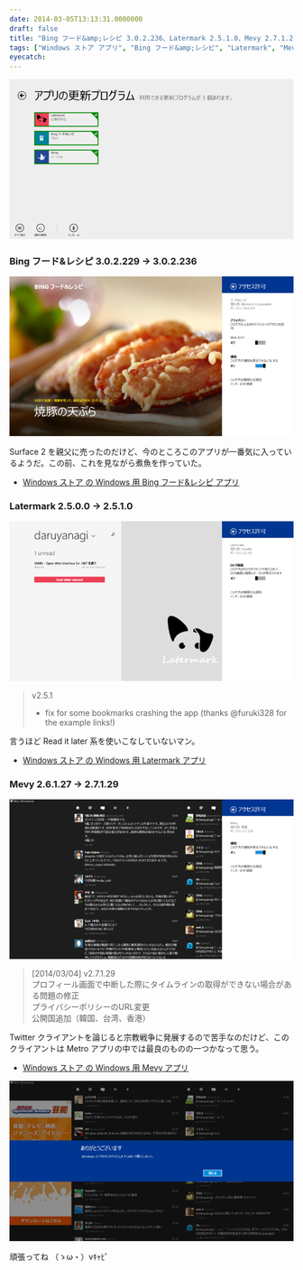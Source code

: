 ```yaml
---
date: 2014-03-05T13:13:31.0000000
draft: false
title: "Bing フード&amp;レシピ 3.0.2.236、Latermark 2.5.1.0、Mevy 2.7.1.29"
tags: ["Windows ストア アプリ", "Bing フード&amp;レシピ", "Latermark", "Mevy"]
eyecatch: 
---
```

<p><span itemscope itemtype="http://schema.org/Photograph"><img src="20140305130158.png" alt="f:id:daruyanagi:20140305130158p:plain" title="f:id:daruyanagi:20140305130158p:plain" class="hatena-fotolife" itemprop="image"></span><br />
</p>

<div class="section">
<h3>Bing フード&レシピ 3.0.2.229 → 3.0.2.236</h3>
<p><span itemscope itemtype="http://schema.org/Photograph"><img src="20140305130444.png" alt="f:id:daruyanagi:20140305130444p:plain" title="f:id:daruyanagi:20140305130444p:plain" class="hatena-fotolife" itemprop="image"></span></p><p>Surface 2 を親父に売ったのだけど、今のところこのアプリが一番気に入っているようだ。この前、これを見ながら煮魚を作っていた。</p>

<ul>
<li><a href="http://apps.microsoft.com/windows/ja-jp/app/bing-food-drink/fa01a69f-eb9f-4f1c-a83c-5344200dc045">Windows &#x30B9;&#x30C8;&#x30A2; &#x306E; Windows &#x7528; Bing &#x30D5;&#x30FC;&#x30C9;&amp;&#x30EC;&#x30B7;&#x30D4; &#x30A2;&#x30D7;&#x30EA;</a></li>
</ul>
</div>
<div class="section">
<h3>Latermark 2.5.0.0 → 2.5.1.0</h3>
<p><span itemscope itemtype="http://schema.org/Photograph"><img src="20140305130643.png" alt="f:id:daruyanagi:20140305130643p:plain" title="f:id:daruyanagi:20140305130643p:plain" class="hatena-fotolife" itemprop="image"></span><br />
</p>

<blockquote>
<p>v2.5.1</p>

<ul>
<li>fix for some bookmarks crashing the app (thanks @furuki328 for the example links!)</li>
</ul>
</blockquote>
<p>言うほど Read it later 系を使いこなしていないマン。</p>

<ul>
<li><a href="http://apps.microsoft.com/windows/ja-jp/app/latermark/db1d9e9d-5e8b-48e8-affd-172d99dacdb9">Windows &#x30B9;&#x30C8;&#x30A2; &#x306E; Windows &#x7528; Latermark &#x30A2;&#x30D7;&#x30EA;</a></li>
</ul>
</div>
<div class="section">
<h3>Mevy 2.6.1.27 → 2.7.1.29</h3>
<p><span itemscope itemtype="http://schema.org/Photograph"><img src="20140305131104.png" alt="f:id:daruyanagi:20140305131104p:plain" title="f:id:daruyanagi:20140305131104p:plain" class="hatena-fotolife" itemprop="image"></span><br />
</p>

<blockquote>
<p>[2014/03/04] v2.7.1.29<br />
プロフィール画面で中断した際にタイムラインの取得ができない場合がある問題の修正<br />
プライバシーポリシーのURL変更<br />
公開国追加（韓国、台湾、香港）</p>

</blockquote>
<p>Twitter クライアントを論じると宗教戦争に発展するので苦手なのだけど、このクライアントは Metro アプリの中では最良のものの一つかなって思う。</p>

<ul>
<li><a href="http://apps.microsoft.com/windows/ja-jp/app/mevy/31760b9c-38fb-4d95-a471-d2ee8d920ee5">Windows &#x30B9;&#x30C8;&#x30A2; &#x306E; Windows &#x7528; Mevy &#x30A2;&#x30D7;&#x30EA;</a></li>
</ul><p><span itemscope itemtype="http://schema.org/Photograph"><img src="20140305131130.png" alt="f:id:daruyanagi:20140305131130p:plain" title="f:id:daruyanagi:20140305131130p:plain" class="hatena-fotolife" itemprop="image"></span></p><p>頑張ってね （ゝω・）vｷｬﾋﾟ</p>

</div>